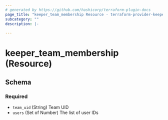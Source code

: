 ```yaml
---
# generated by https://github.com/hashicorp/terraform-plugin-docs
page_title: "keeper_team_membership Resource - terraform-provider-keeper"
subcategory: ""
description: |-
  
---
```


# keeper_team_membership (Resource)





<!-- schema generated by tfplugindocs -->
## Schema

### Required

- `team_uid` (String) Team UID
- `users` (Set of Number) The list of user IDs

